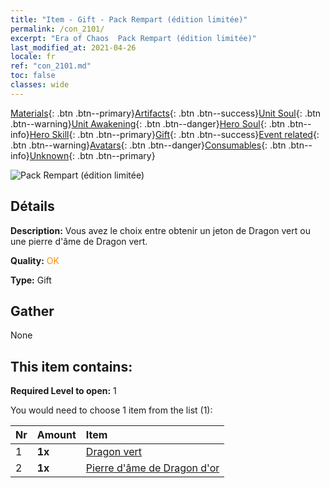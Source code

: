 ```yaml
---
title: "Item - Gift - Pack Rempart (édition limitée)"
permalink: /con_2101/
excerpt: "Era of Chaos  Pack Rempart (édition limitée)"
last_modified_at: 2021-04-26
locale: fr
ref: "con_2101.md"
toc: false
classes: wide
---
```

 [Materials](/ItemsFR/){: .btn .btn--primary}[Artifacts](/ItemsFR/Artifacts/){: .btn .btn--success}[Unit Soul](/ItemsFR/UnitSoul/){: .btn .btn--warning}[Unit Awakening](/ItemsFR/UnitAwakening/){: .btn .btn--danger}[Hero Soul](/ItemsFR/HeroSoul/){: .btn .btn--info}[Hero Skill](/ItemsFR/HeroSkill/){: .btn .btn--primary}[Gift](/ItemsFR/Gift/){: .btn .btn--success}[Event related](/ItemsFR/Events/){: .btn .btn--warning}[Avatars](/ItemsFR/Avatars/){: .btn .btn--danger}[Consumables](/ItemsFR/Consumables/){: .btn .btn--info}[Unknown](/ItemsFR/Unknown/){: .btn .btn--primary}

 ![Pack Rempart (édition limitée)](/images/t/i_994002.png)

## Détails
 **Description:** Vous avez le choix entre obtenir un jeton de Dragon vert ou une pierre d'âme de Dragon vert.

 **Quality:** <span style="color: #FF8C00">OK</span>

 **Type:** Gift

## Gather

  None

## This item contains:

 **Required Level to open:** 1

 You would need to choose 1 item from the list (1):

  | Nr | Amount |     Item    |
  |:---|:-------|:------------|
  | 1 |  **1x** | [Dragon vert](/ItemsFR/unt_205/) |  | 
  | 2 |  **1x** | [Pierre d'âme de Dragon d'or](/ItemsFR/unt_295/) |  | 
